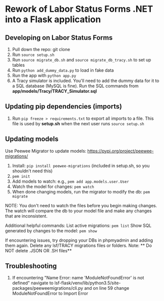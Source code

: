 # Rework of Labor Status Forms .NET into a Flask application

## Developing on Labor Status Forms
1. Pull down the repo: git clone <URL>
2. Run ```source setup.sh```
3. Run ```source migrate_db.sh``` and ```source migrate_db_tracy.sh``` to set up tables
4. Run ```python add_dummy_data.py``` to load in fake data
5. Run the app with ```python app.py```
6. A Tracy simulator is included.
   You'll need to add the dummy data for it to a SQL database (MySQL is fine).
   Run the SQL commands from **app/models/Tracy/TRACY_Simulator.sql**

## Updating pip dependencies (imports)
1. Run ```pip freeze > requirements.txt``` to export all imports to a file. This file is used by **setup.sh** when the next user runs ```source setup.sh```

## Updating models
Use Peewee Migrator to update models: https://pypi.org/project/peewee-migrations/

1. Install: ```pip install peewee-migrations``` (included in setup.sh, so you shouldn't need this)
2. ```pem init```
3. Add models to watch: e.g., ```pem add app.models.user.User```
4. Watch the model for changes: ```pem watch```
5. When done changing models, run the migrator to modify the db: ```pem migrate```

NOTE: You don't need to watch the files before you begin making changes.
The watch will compare the db to your model file and make any changes that are inconsistent.

Additional helpful commands:
List active migrations: ```pem list```
Show SQL generated by changes to the model: ```pem show```

If encountering issues, try dropping your DBs in phpmyadmin and adding them again. 
Delete any lsf/TRACY migrations files or folders. Note: ** Do NOT delete .JSON OR .SH files**

## Troubleshooting
1. If encountering "Name Error: name 'ModuleNotFoundError' is not defined" navigate to lsf-flask/venv/lib/python3.5/site-packages/peeweemigrations/cli.py and on line 59 change ModuleNotFoundError to Import Error 

